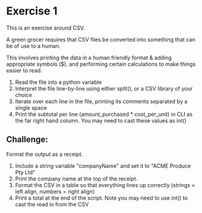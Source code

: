 # Exercise 1

This is an exercise around CSV.

A green grocer requires that CSV files be converted into something that can be
of use to a human.

This involves printing the data in a human friendly format & adding appropriate
symbols ($), and performing certain calculations to make things easier to read.

1. Read the file into a python variable
1. Interpret the file line-by-line using either split(), or a CSV library of
your choice
1. Iterate over each line in the file, printing its comments separated by a
single space
1. Print the subtotal per line (amount_purchased * cost_per_unit) in CLI as the
far right hand column. You may need to cast these values as int()

## Challenge:

Format the output as a receipt.

1. Include a string variable "companyName" and set it to "ACME Produce Pty Ltd"
1. Print the company name at the top of the receipt.
1. Format the CSV in a table so that everything lines up correctly (strings = left align, numbers = right align)
1. Print a total at the end of the script. Note you may need to use int() to cast the  read in from the CSV
